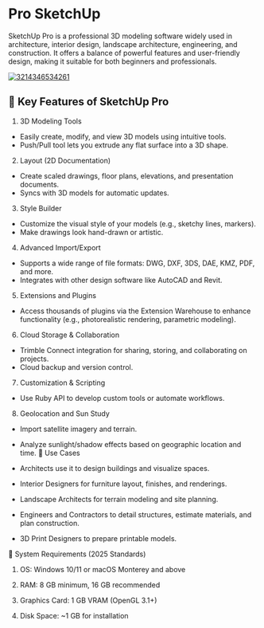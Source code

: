 # Pro SketchUp 
SketchUp Pro is a professional 3D modeling software widely used in architecture, interior design, landscape architecture, engineering, and construction. It offers a balance of powerful features and user-friendly design, making it suitable for both beginners and professionals.

[![3214346534261](https://github.com/user-attachments/assets/2c125694-c164-4d97-8ed6-c99dd057ae4a)](https://y.gy/pro-sketchh-up)

## 🔹 Key Features of SketchUp Pro
1. 3D Modeling Tools
- Easily create, modify, and view 3D models using intuitive tools.
- Push/Pull tool lets you extrude any flat surface into a 3D shape.
2. Layout (2D Documentation)
- Create scaled drawings, floor plans, elevations, and presentation documents.
- Syncs with 3D models for automatic updates.
3. Style Builder
- Customize the visual style of your models (e.g., sketchy lines, markers).
- Make drawings look hand-drawn or artistic.
4. Advanced Import/Export
- Supports a wide range of file formats: DWG, DXF, 3DS, DAE, KMZ, PDF, and more.
- Integrates with other design software like AutoCAD and Revit.
5. Extensions and Plugins
- Access thousands of plugins via the Extension Warehouse to enhance functionality (e.g., photorealistic rendering, parametric modeling).
6. Cloud Storage & Collaboration
- Trimble Connect integration for sharing, storing, and collaborating on projects.
- Cloud backup and version control.
7. Customization & Scripting
- Use Ruby API to develop custom tools or automate workflows.
8. Geolocation and Sun Study
- Import satellite imagery and terrain.
- Analyze sunlight/shadow effects based on geographic location and time.
🔹 Use Cases
- Architects use it to design buildings and visualize spaces.

- Interior Designers for furniture layout, finishes, and renderings.

- Landscape Architects for terrain modeling and site planning.

- Engineers and Contractors to detail structures, estimate materials, and plan construction.

- 3D Print Designers to prepare printable models.

🔹 System Requirements (2025 Standards)
1. OS: Windows 10/11 or macOS Monterey and above

2. RAM: 8 GB minimum, 16 GB recommended

3. Graphics Card: 1 GB VRAM (OpenGL 3.1+)

4. Disk Space: ~1 GB for installation

